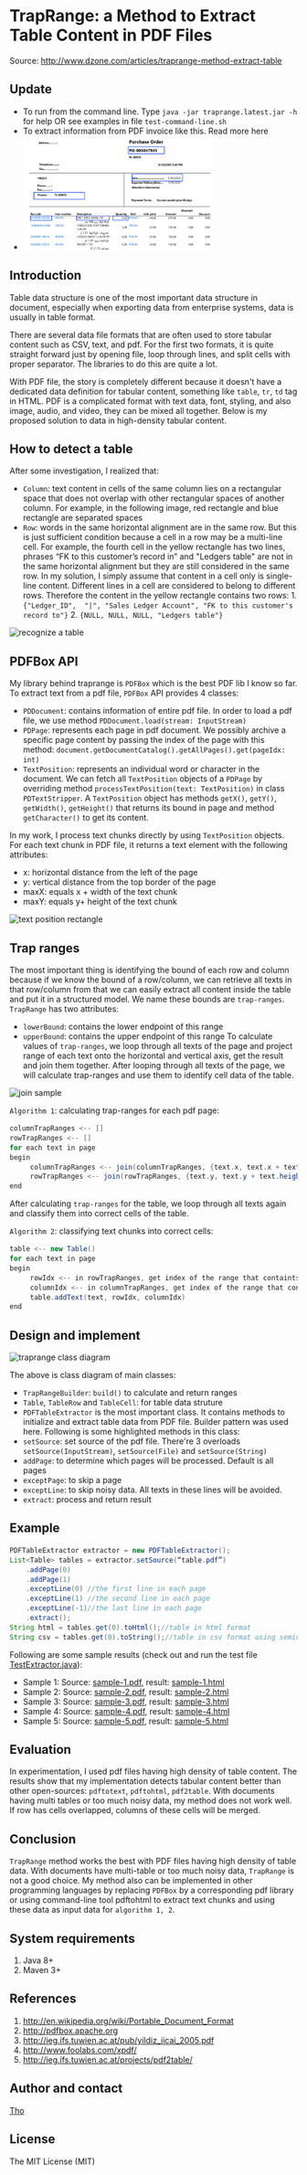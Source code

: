 # TrapRange: a Method to Extract Table Content in PDF Files
Source: http://www.dzone.com/articles/traprange-method-extract-table

## Update

* To run from the command line. Type `java -jar traprange.latest.jar -h` for help OR see examples in file `test-command-line.sh`
* To extract information from PDF invoice like this. Read more here
* <img src="_Docs/invoice/sample-invoice.png" style="height: 200px"/>

## Introduction
Table data structure is one of the most important data structure in document, especially when exporting data from enterprise systems, data is usually in table format.

There are several data file formats that are often used to store tabular content such as CSV, text, and pdf. For the first two formats, it is quite straight forward just by opening file, loop through lines, and split cells with proper separator. The libraries to do this are quite a lot.

With PDF file, the story is completely different because it doesn't have a dedicated data definition for tabular content, something like `table`, `tr`, `td` tag in HTML. PDF is a complicated format with text data, font, styling, and also image, audio, and video, they can be mixed all together. Below is my proposed solution to data in high-density tabular content.

## How to detect a table
After some investigation, I realized that:
* `Column`: text content in cells of the same column lies on a rectangular space that does not overlap with other rectangular spaces of another column. For example, in the following image, red rectangle and blue rectangle are separated spaces
* `Row`: words in the same horizontal alignment are in the same row. But this is just sufficient condition because a cell in a row may be a multi-line cell. For example, the fourth cell in the yellow rectangle has two lines, phrases “FK to this customer’s record in” and "Ledgers table" are not in the same horizontal alignment but they are still considered in the same row. In my solution, I simply assume that content in a cell only is single-line content. Different lines in a cell are considered to belong to different rows. Therefore the content in the yellow rectangle contains two rows: 1. `{"Ledger_ID",  "|", "Sales Ledger Account", "FK to this customer's record to"}` 2.  `{NULL, NULL, NULL, "Ledgers table"}`

![recognize a table](https://github.com/thoqbk/traprange/blob/master/_Docs/recognize-a-table.png)

## PDFBox API
My library behind traprange is `PDFBox` which is the best PDF lib I know so far. To extract text from a pdf file, `PDFBox` API provides 4 classes:
* `PDDocument`: contains information of entire pdf file. In order to load a pdf file, we use method `PDDocument.load(stream: InputStream)`
* `PDPage`: represents each page in pdf document. We possibly archive a specific page content by passing the index of the page with this method: `document.getDocumentCatalog().getAllPages().get(pageIdx: int)`
* `TextPosition`: represents an individual word or character in the document. We can fetch all `TextPosition` objects of a `PDPage` by overriding method `processTextPosition(text: TextPosition)` in class `PDTextStripper`. A `TextPosition` object has methods `getX()`, `getY()`, `getWidth()`, `getHeight()` that returns its bound in page and method `getCharacter()` to get its content.

In my work, I process text chunks directly by using `TextPosition` objects. For each text chunk in PDF file, it returns a text element with the following attributes:
* x: horizontal distance from the left of the page
* y: vertical distance from the top border of the page
* maxX: equals x + width of the text chunk
* maxY: equals y+ height of the text chunk

![text position rectangle](https://github.com/thoqbk/traprange/blob/master/_Docs/textposition-rectangle.png)

## Trap ranges
The most important thing is identifying the bound of each row and column because if we know the bound of a row/column, we can retrieve all texts in that row/column from that we can easily extract all content inside the table and put it in a structured model. We name these bounds are `trap-ranges`. `TrapRange` has two attributes:
* `lowerBound`: contains the lower endpoint of this range
* `upperBound`: contains the upper endpoint of this range
To calculate values of `trap-ranges`, we loop through all texts of the page and project range of each text onto the horizontal and vertical axis, get the result and join them together. After looping through all texts of the page, we will calculate trap-ranges and use them to identify cell data of the table.

![join sample](https://github.com/thoqbk/traprange/blob/master/_Docs/join-sample.png)

`Algorithm 1`: calculating trap-ranges for each pdf page:
```java
columnTrapRanges <-- []
rowTrapRanges <-- []
for each text in page
begin
     columnTrapRanges <-- join(columnTrapRanges, {text.x, text.x + text.width} )
     rowTrapRanges <-- join(rowTrapRanges, {text.y, text.y + text.height} )
end
```
After calculating `trap-ranges` for the table, we loop through all texts again and classify them into correct cells of the table.

`Algorithm 2`: classifying text chunks into correct cells:
```java
table <-- new Table()
for each text in page
begin
     rowIdx <-- in rowTrapRanges, get index of the range that containts this text
     columnIdx <-- in columnTrapRanges, get index of the range that contains this text
     table.addText(text, rowIdx, columnIdx)
end
```
## Design and implement
![traprange class diagram](https://github.com/thoqbk/traprange/blob/master/_Docs/class-diagram.png)

The above is class diagram of main classes:
* `TrapRangeBuilder`: `build()` to calculate and return ranges
* `Table`, `TableRow` and `TableCell`: for table data struture
* `PDFTableExtractor` is the most important class. It contains methods to initialize and extract table data from PDF file. Builder pattern was used here. Following is some highlighted methods in this class:
 * `setSource`: set source of the pdf file. There're 3 overloads `setSource(InputStream)`, `setSource(File)` and `setSource(String)`
 * `addPage`: to determine which pages will be processed. Default is all pages
 * `exceptPage`: to skip a page
 * `exceptLine`: to skip noisy data. All texts in these lines will be avoided.
 * `extract`: process and return result

## Example
```java
PDFTableExtractor extractor = new PDFTableExtractor();
List<Table> tables = extractor.setSource(“table.pdf”)
	.addPage(0)
	.addPage(1)
	.exceptLine(0) //the first line in each page
	.exceptLine(1) //the second line in each page
	.exceptLine(-1)//the last line in each page
	.extract();
String html = tables.get(0).toHtml();//table in html format
String csv = tables.get(0).toString();//table in csv format using semicolon as a delimiter 
```

Following are some sample results (check out and run the test file [TestExtractor.java](https://github.com/thoqbk/traprange/blob/master/src/test/java/com/giaybac/traprange/test/TestExtractor.java)):
* Sample 1: Source: [sample-1.pdf](https://github.com/thoqbk/traprange/blob/master/_Docs/sample-1.pdf), result: [sample-1.html](http://htmlpreview.github.io/?https://github.com/thoqbk/traprange/blob/master/_Docs/result/sample-1.html)
* Sample 2: Source: [sample-2.pdf](https://github.com/thoqbk/traprange/blob/master/_Docs/sample-2.pdf), result: [sample-2.html](http://htmlpreview.github.io/?https://github.com/thoqbk/traprange/blob/master/_Docs/result/sample-2.html)
* Sample 3: Source: [sample-3.pdf](https://github.com/thoqbk/traprange/blob/master/_Docs/sample-3.pdf), result: [sample-3.html](http://htmlpreview.github.io/?https://github.com/thoqbk/traprange/blob/master/_Docs/result/sample-3.html)
* Sample 4: Source: [sample-4.pdf](https://github.com/thoqbk/traprange/blob/master/_Docs/sample-4.pdf), result: [sample-4.html](http://htmlpreview.github.io/?https://github.com/thoqbk/traprange/blob/master/_Docs/result/sample-4.html)
* Sample 5: Source: [sample-5.pdf](https://github.com/thoqbk/traprange/blob/master/_Docs/sample-5.pdf), result: [sample-5.html](http://htmlpreview.github.io/?https://github.com/thoqbk/traprange/blob/master/_Docs/result/sample-5.html)

## Evaluation
In experimentation, I used pdf files having high density of table content. The results show that my implementation detects tabular content better than other open-sources: `pdftotext`, `pdftohtml`, `pdf2table`. With documents having multi tables or too much noisy data, my method does not work well. If row has cells overlapped, columns of these cells will be merged.

## Conclusion
`TrapRange` method works the best with PDF files having high density of table data. With documents have multi-table or too much noisy data, `TrapRange` is not a good choice. My method also can be implemented in other programming languages by replacing `PDFBox` by a corresponding pdf library or using command-line tool pdftohtml to extract text chunks and using these data as input data for `algorithm 1, 2`.

## System requirements
1. Java 8+
2. Maven 3+

## References
1. http://en.wikipedia.org/wiki/Portable_Document_Format
2. http://pdfbox.apache.org
3. http://ieg.ifs.tuwien.ac.at/pub/yildiz_iicai_2005.pdf
4. http://www.foolabs.com/xpdf/
5. http://ieg.ifs.tuwien.ac.at/projects/pdf2table/

## Author and contact
[Tho](https://github.com/thoqbk/)

## License

The MIT License (MIT)
